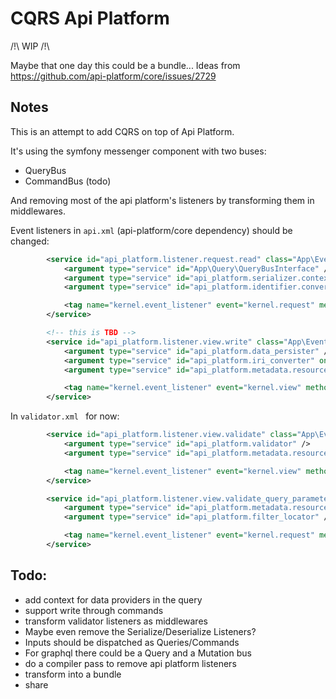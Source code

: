 # CQRS Api Platform

/!\ WIP /!\

Maybe that one day this could be a bundle...
Ideas from https://github.com/api-platform/core/issues/2729

## Notes

This is an attempt to add CQRS on top of Api Platform.

It's using the symfony messenger component with two buses:
- QueryBus
- CommandBus (todo)

And removing most of the api platform's listeners by transforming them in middlewares.

Event listeners in `api.xml` (api-platform/core dependency) should be changed:

```xml
        <service id="api_platform.listener.request.read" class="App\EventListener\ReadListener">
            <argument type="service" id="App\Query\QueryBusInterface" />
            <argument type="service" id="api_platform.serializer.context_builder" />
            <argument type="service" id="api_platform.identifier.converter" />

            <tag name="kernel.event_listener" event="kernel.request" method="onKernelRequest" priority="4" />
        </service>

        <!-- this is TBD -->
        <service id="api_platform.listener.view.write" class="App\EventListener\WriteListener">
            <argument type="service" id="api_platform.data_persister" />
            <argument type="service" id="api_platform.iri_converter" on-invalid="null" />
            <argument type="service" id="api_platform.metadata.resource.metadata_factory" on-invalid="null" />

            <tag name="kernel.event_listener" event="kernel.view" method="onKernelView" priority="32" />
        </service>
```

In `validator.xml ` for now:

```xml
        <service id="api_platform.listener.view.validate" class="App\EventListener\NoopListener">
            <argument type="service" id="api_platform.validator" />
            <argument type="service" id="api_platform.metadata.resource.metadata_factory" />

            <tag name="kernel.event_listener" event="kernel.view" method="onKernelView" priority="64" />
        </service>

        <service id="api_platform.listener.view.validate_query_parameters" class="App\EventListener\NoopListener" public="false">
            <argument type="service" id="api_platform.metadata.resource.metadata_factory" />
            <argument type="service" id="api_platform.filter_locator" />

            <tag name="kernel.event_listener" event="kernel.request" method="onKernelRequest" priority="16" />
        </service>
```

## Todo:

- add context for data providers in the query
- support write through commands
- transform validator listeners as middlewares
- Maybe even remove the Serialize/Deserialize Listeners?
- Inputs should be dispatched as Queries/Commands
- For graphql there could be a Query and a Mutation bus
- do a compiler pass to remove api platform listeners
- transform into a bundle
- share

